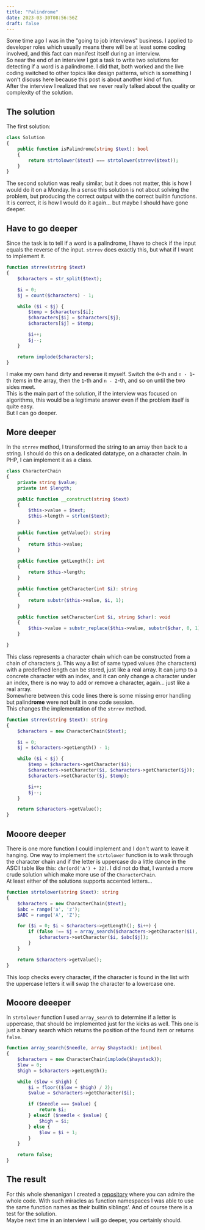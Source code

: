 ```yaml
---
title: "Palindrome"
date: 2023-03-30T08:56:56Z
draft: false
---
```


Some time ago I was in the "going to job interviews" business. I applied to developer roles which usually means there
will be at least some coding involved, and this fact can manifest itself during an interview.\
So near the end of an interview I got a task to write two solutions for detecting if a word is a palindrome. I did that,
both worked and the live coding switched to other topics like design patterns, which is something I won't discuss here
because this post is about another kind of fun.\
After the interview I realized that we never really talked about the quality or complexity of the solution.

## The solution

The first solution:

```php
class Solution
{
    public function isPalindrome(string $text): bool
    {
        return strtolower($text) === strtolower(strrev($text));
    }
}
```

The second solution was really similar, but it does not matter, this is how I would do it on a Monday. In a sense this
solution is not about solving the problem, but producing the correct output with the correct builtin functions. It is
correct, it is how I would do it again... but maybe I should have gone deeper.

## Have to go deeper

Since the task is to tell if a word is a palindrome, I have to check if the input equals the reverse of the
input. `strrev` does exactly this, but what if I want to implement it.

```php
function strrev(string $text)
{
    $characters = str_split($text);

    $i = 0;
    $j = count($characters) - 1;

    while ($i < $j) {
        $temp = $characters[$i];
        $characters[$i] = $characters[$j];
        $characters[$j] = $temp;

        $i++;
        $j--;
    }

    return implode($characters);
}
```

I make my own hand dirty and reverse it myself. Switch the `0`-th and `n - 1`-th items in the array, then the `1`-th
and `n - 2`-th, and so on until the two sides meet.\
This is the main part of the solution, if the interview was focused on algorithms, this would be a legitimate answer
even if the problem itself is quite easy.\
But I can go deeper.

## More deeper

In the `strrev` method, I transformed the string to an array then back to a string. I should do this on a dedicated
datatype, on a character chain. In PHP, I can implement it as a class.

```php
class CharacterChain
{
    private string $value;
    private int $length;

    public function __construct(string $text)
    {
        $this->value = $text;
        $this->length = strlen($text);
    }

    public function getValue(): string
    {
        return $this->value;
    }

    public function getLength(): int
    {
        return $this->length;
    }

    public function getCharacter(int $i): string
    {
        return substr($this->value, $i, 1);
    }

    public function setCharacter(int $i, string $char): void
    {
        $this->value = substr_replace($this->value, substr($char, 0, 1), $i, 1);
    }

}
```

This class represents a character chain which can be constructed from a chain of characters ;). This way a list of same
typed values (the characters) with a predefined length can be stored, just like a real array. It can jump to a concrete
character with an index, and it can only change a character under an index, there is no way to add or remove a
character, again... just like a real array.\
Somewhere between this code lines there is some missing error handling but palind**rome** were not built in one code
session.\
This changes the implementation of the `strrev` method.

```php
function strrev(string $text): string
{
    $characters = new CharacterChain($text);

    $i = 0;
    $j = $characters->getLength() - 1;

    while ($i < $j) {
        $temp = $characters->getCharacter($i);
        $characters->setCharacter($i, $characters->getCharacter($j));
        $characters->setCharacter($j, $temp);

        $i++;
        $j--;
    }

    return $characters->getValue();
}
```

## Mooore deeper

There is one more function I could implement and I don't want to leave it hanging. One way to implement the `strtolower`
function is to walk through the character chain and if the letter is uppercase do a little dance in the ASCII table like
this: `chr(ord('A') + 32)`. I did not do that, I wanted a more crude solution which make more use of
the `CharacterChain`.\
At least either of the solutions supports accented letters...

```php
function strtolower(string $text): string
{
    $characters = new CharacterChain($text);
    $abc = range('a', 'z');
    $ABC = range('A', 'Z');

    for ($i = 0; $i < $characters->getLength(); $i++) {
        if (false !== $j = array_search($characters->getCharacter($i), $ABC)) {
            $characters->setCharacter($i, $abc[$j]);
        }
    }

    return $characters->getValue();
}
```

This loop checks every character, if the character is found in the list with the uppercase letters it will swap the
character to a lowercase one.

## Mooore deeeper

In `strtolower` function I used `array_search` to determine if a letter is uppercase, that should be implemented just
for the kicks as well. This one is just a binary search which returns the position of the found item or returns `false`.

```php
function array_search($needle, array $haystack): int|bool
{
    $characters = new CharacterChain(implode($haystack));
    $low = 0;
    $high = $characters->getLength();

    while ($low < $high) {
        $i = floor(($low + $high) / 2);
        $value = $characters->getCharacter($i);

        if ($needle === $value) {
            return $i;
        } elseif ($needle < $value) {
            $high = $i;
        } else {
            $low = $i + 1;
        }
    }

    return false;
}
```

## The result

For this whole shenanigan I created a [repository](https://github.com/hrvthzslt/palindrome) where you can admire the
whole code. With such miracles as function namespaces I was able to use the same function names as their builtin
siblings'. And of course there is a test for the solution.\
Maybe next time in an interview I will go deeper, you certainly should.